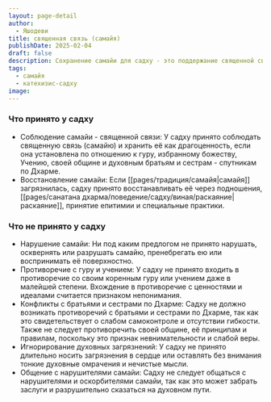 ```yaml
---
layout: page-detail
author:
  - Яшодеви
title: священная связь (самайя)
publishDate: 2025-02-04
draft: false
description: Сохранение самайи для садху - это поддержание священной связи с гуру, избранным божеством, учением и общиной. Эта связь рассматривается как драгоценность, которую садху должен беречь и восстанавливать в случае загрязнения через подношения, раскаяние и специальные практики. Садху обязаны избегать нарушения или пренебрежения самайей, а также противоречий с духовными идеалами и ценностями, что считается важным для их духовного роста и практики.
tags:
  - самайя
  - катехизис-садху
image:
---
```

### Что принято у садху
- Соблюдение самайи - священной связи: У садху принято соблюдать священную связь (самайю) и хранить её как драгоценность, если она установлена по отношению к гуру, избранному божеству, Учению, своей общине и духовным братьям и сестрам - спутникам по Дхарме.
- Восстановление самайи: Если [[pages/традиция/самайя|самайя]] загрязнилась, садху принято восстанавливать её через подношения, [[pages/санатана дхарма/поведение/садху/виная/раскаяние|раскаяние]], принятие епитимии и специальные практики.
### Что не принято у садху
- Нарушение самайи: Ни под каким предлогом не принято нарушать, осквернять или разрушать самайю, пренебрегать ею или воспринимать её поверхностно.
- Противоречие с гуру и учением: У садху не принято входить в противоречие со своим коренным гуру или учением даже в малейшей степени. Вхождение в противоречие с ценностями и идеалами считается признаком непонимания.
- Конфликты с братьями и сестрами по Дхарме: Садху не должно возникать противоречий с братьями и сестрами по Дхарме, так как это свидетельствует о слабом самоконтроле и отсутствии гибкости. Также не следует противоречить своей общине, её принципам и правилам, поскольку это признак невнимательности и слабой веры.
- Игнорирование духовных загрязнений: У садху не принято длительно носить загрязнения в сердце или оставлять без внимания тонкие духовные омрачения и нечистые мысли.
- Общение с нарушителями самайи: Садху не следует общаться с нарушителями и оскорбителями самайи, так как это может забрать заслуги и разрушительно сказаться на духовном пути.